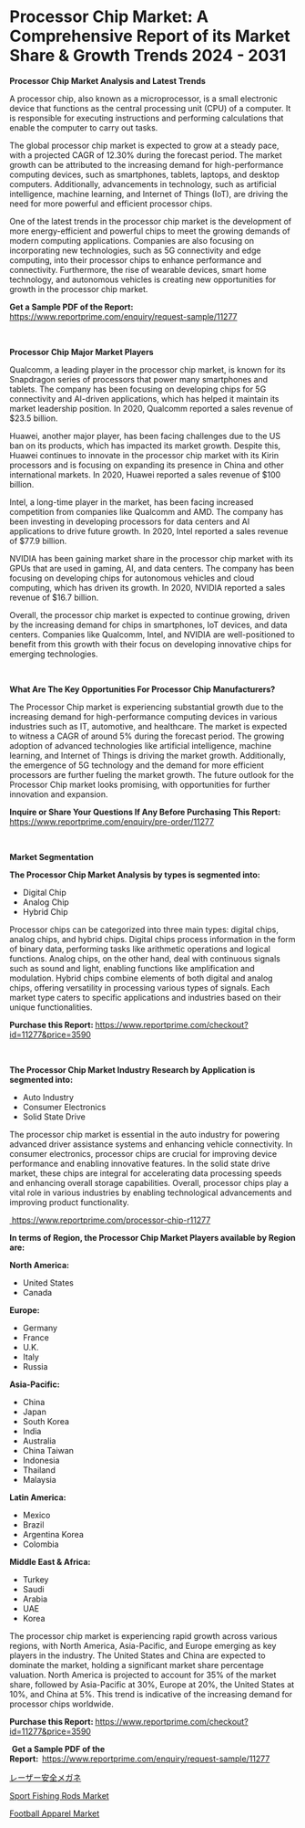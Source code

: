 <p><h1>Processor Chip Market: A Comprehensive Report of its Market Share & Growth Trends 2024 - 2031</h1></p><p><strong>Processor Chip Market Analysis and Latest Trends</strong></p>
<p><p>A processor chip, also known as a microprocessor, is a small electronic device that functions as the central processing unit (CPU) of a computer. It is responsible for executing instructions and performing calculations that enable the computer to carry out tasks.</p><p>The global processor chip market is expected to grow at a steady pace, with a projected CAGR of 12.30% during the forecast period. The market growth can be attributed to the increasing demand for high-performance computing devices, such as smartphones, tablets, laptops, and desktop computers. Additionally, advancements in technology, such as artificial intelligence, machine learning, and Internet of Things (IoT), are driving the need for more powerful and efficient processor chips.</p><p>One of the latest trends in the processor chip market is the development of more energy-efficient and powerful chips to meet the growing demands of modern computing applications. Companies are also focusing on incorporating new technologies, such as 5G connectivity and edge computing, into their processor chips to enhance performance and connectivity. Furthermore, the rise of wearable devices, smart home technology, and autonomous vehicles is creating new opportunities for growth in the processor chip market.</p></p>
<p><strong>Get a Sample PDF of the Report:&nbsp;</strong> <a href="https://www.reportprime.com/enquiry/request-sample/11277">https://www.reportprime.com/enquiry/request-sample/11277</a></p>
<p>&nbsp;</p>
<p><strong>Processor Chip Major Market Players</strong></p>
<p><p>Qualcomm, a leading player in the processor chip market, is known for its Snapdragon series of processors that power many smartphones and tablets. The company has been focusing on developing chips for 5G connectivity and AI-driven applications, which has helped it maintain its market leadership position. In 2020, Qualcomm reported a sales revenue of $23.5 billion.</p><p>Huawei, another major player, has been facing challenges due to the US ban on its products, which has impacted its market growth. Despite this, Huawei continues to innovate in the processor chip market with its Kirin processors and is focusing on expanding its presence in China and other international markets. In 2020, Huawei reported a sales revenue of $100 billion.</p><p>Intel, a long-time player in the market, has been facing increased competition from companies like Qualcomm and AMD. The company has been investing in developing processors for data centers and AI applications to drive future growth. In 2020, Intel reported a sales revenue of $77.9 billion.</p><p>NVIDIA has been gaining market share in the processor chip market with its GPUs that are used in gaming, AI, and data centers. The company has been focusing on developing chips for autonomous vehicles and cloud computing, which has driven its growth. In 2020, NVIDIA reported a sales revenue of $16.7 billion.</p><p>Overall, the processor chip market is expected to continue growing, driven by the increasing demand for chips in smartphones, IoT devices, and data centers. Companies like Qualcomm, Intel, and NVIDIA are well-positioned to benefit from this growth with their focus on developing innovative chips for emerging technologies.</p></p>
<p>&nbsp;</p>
<p><strong>What Are The Key Opportunities For Processor Chip Manufacturers?</strong></p>
<p><p>The Processor Chip market is experiencing substantial growth due to the increasing demand for high-performance computing devices in various industries such as IT, automotive, and healthcare. The market is expected to witness a CAGR of around 5% during the forecast period. The growing adoption of advanced technologies like artificial intelligence, machine learning, and Internet of Things is driving the market growth. Additionally, the emergence of 5G technology and the demand for more efficient processors are further fueling the market growth. The future outlook for the Processor Chip market looks promising, with opportunities for further innovation and expansion.</p></p>
<p><strong>Inquire or Share Your Questions If Any Before Purchasing This Report:</strong> <a href="https://www.reportprime.com/enquiry/pre-order/11277">https://www.reportprime.com/enquiry/pre-order/11277</a></p>
<p>&nbsp;</p>
<p><strong>Market Segmentation</strong></p>
<p><strong>The Processor Chip Market Analysis by types is segmented into:</strong></p>
<p><ul><li>Digital Chip</li><li>Analog Chip</li><li>Hybrid Chip</li></ul></p>
<p><p>Processor chips can be categorized into three main types: digital chips, analog chips, and hybrid chips. Digital chips process information in the form of binary data, performing tasks like arithmetic operations and logical functions. Analog chips, on the other hand, deal with continuous signals such as sound and light, enabling functions like amplification and modulation. Hybrid chips combine elements of both digital and analog chips, offering versatility in processing various types of signals. Each market type caters to specific applications and industries based on their unique functionalities.</p></p>
<p><strong>Purchase this Report:&nbsp;</strong><a href="https://www.reportprime.com/checkout?id=11277&price=3590">https://www.reportprime.com/checkout?id=11277&price=3590</a></p>
<p>&nbsp;</p>
<p><strong>The Processor Chip Market Industry Research by Application is segmented into:</strong></p>
<p><ul><li>Auto Industry</li><li>Consumer Electronics</li><li>Solid State Drive</li></ul></p>
<p><p>The processor chip market is essential in the auto industry for powering advanced driver assistance systems and enhancing vehicle connectivity. In consumer electronics, processor chips are crucial for improving device performance and enabling innovative features. In the solid state drive market, these chips are integral for accelerating data processing speeds and enhancing overall storage capabilities. Overall, processor chips play a vital role in various industries by enabling technological advancements and improving product functionality.</p></p>
<p><a href="https://www.reportprime.com/processor-chip-r11277">&nbsp;https://www.reportprime.com/processor-chip-r11277</a></p>
<p><strong>In terms of Region, the Processor Chip Market Players available by Region are:</strong></p>
<p>
    <p> <strong> North America: </strong>
        <ul>
            <li>United States</li>
            <li>Canada</li>
        </ul>
        </p> 
    <p> <strong> Europe: </strong>
        <ul>
            <li>Germany</li>
            <li>France</li>
            <li>U.K.</li>
            <li>Italy</li>
            <li>Russia</li>
        </ul>
        </p> 
    <p> <strong> Asia-Pacific: </strong>
        <ul>
            <li>China</li>
            <li>Japan</li>
            <li>South Korea</li>
            <li>India</li>
            <li>Australia</li>
            <li>China Taiwan</li>
            <li>Indonesia</li>
            <li>Thailand</li>
            <li>Malaysia</li>
        </ul>
        </p> 
    <p> <strong> Latin America: </strong>
        <ul>
            <li>Mexico</li>
            <li>Brazil</li>
            <li>Argentina Korea</li>
            <li>Colombia</li>
        </ul>
        </p> 
    <p> <strong> Middle East & Africa: </strong>
        <ul>
            <li>Turkey</li>
            <li>Saudi</li>
            <li>Arabia</li>
            <li>UAE</li>
            <li>Korea</li>
        </ul>
    </p>
    </p>
<p><p>The processor chip market is experiencing rapid growth across various regions, with North America, Asia-Pacific, and Europe emerging as key players in the industry. The United States and China are expected to dominate the market, holding a significant market share percentage valuation. North America is projected to account for 35% of the market share, followed by Asia-Pacific at 30%, Europe at 20%, the United States at 10%, and China at 5%. This trend is indicative of the increasing demand for processor chips worldwide.</p></p>
<p><strong>Purchase this Report: </strong><a href="https://www.reportprime.com/checkout?id=11277&price=3590">https://www.reportprime.com/checkout?id=11277&price=3590</a></p>
<p>&nbsp;<strong>Get a Sample PDF of the Report:&nbsp;&nbsp;</strong><a href="https://www.reportprime.com/enquiry/request-sample/11277">https://www.reportprime.com/enquiry/request-sample/11277</a></p>
<p><strong></strong></p>
<p><p><a href="https://medium.com/@jackrichards5445/%E3%83%AC%E3%83%BC%E3%82%B6%E3%83%BC%E3%82%BB%E3%83%BC%E3%83%95%E3%83%86%E3%82%A3%E3%82%B0%E3%83%A9%E3%82%B9%E5%B8%82%E5%A0%B4-2031%E5%B9%B4%E3%81%BE%E3%81%A7%E3%81%AE%E6%88%90%E5%8A%9F%E3%81%97%E3%81%9F%E3%83%93%E3%82%B8%E3%83%8D%E3%82%B9%E6%88%A6%E7%95%A5%E3%81%AE%E9%8D%B5%E3%82%92%E4%BA%88%E6%B8%AC-9ae57ddf363a">レーザー安全メガネ</a></p><p><a href="https://www.linkedin.com/pulse/sport-fishing-rods-market-analysis-sze-forecasted-period-zbgsc?trackingId=qLYKFuwkogM6MYCGMV4rHg%3D%3D">Sport Fishing Rods Market</a></p><p><a href="https://www.linkedin.com/pulse/football-apparel-market-comprehensive-assessment-type-0uwoc?trackingId=%2F4ONRWhpoRW%2BMkuR5aafUA%3D%3D">Football Apparel Market</a></p></p>